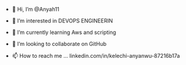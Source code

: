 - 👋 Hi, I’m @Anyah11
- 👀 I’m interested in DEVOPS ENGINEERIN 
- 🌱 I’m currently learning Aws and scripting 
- 💞️ I’m looking to collaborate on GitHub 

- 📫 How to reach me ...
 linkedin.com/in/kelechi-anyanwu-87216b17a

<!---
Anyah11/Anyah11 is a ✨ special ✨ repository because its `README.md` (this file) appears on your GitHub profile.
You can click the Preview link to take a look at your changes.
--->
